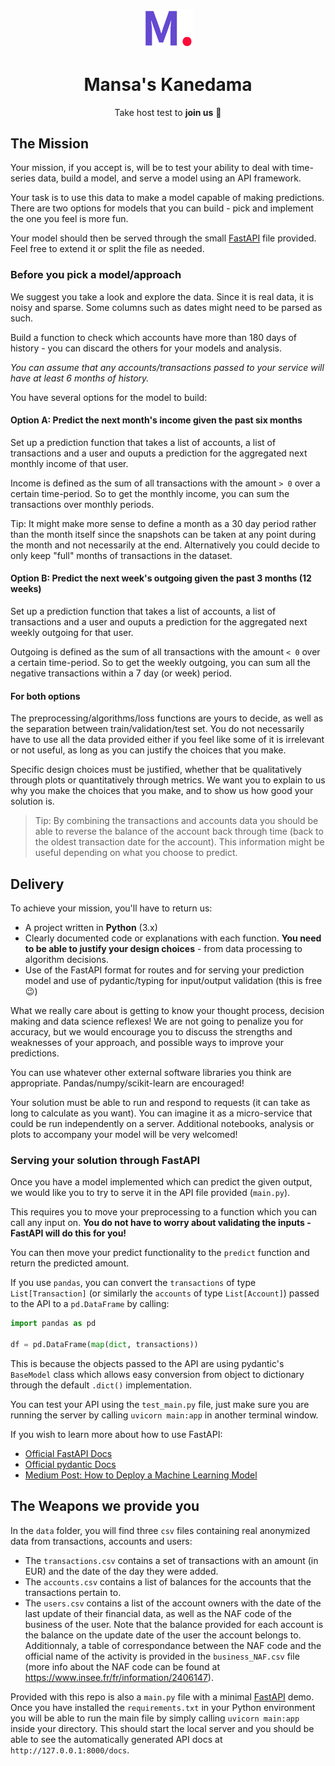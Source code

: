 <p align="center"><a href="https://github.com/MansaGroup/kanedama" target="blank"><img src="../.github/assets/logo.png" width="80" alt="Mansa's Logo" /></a></p>
<h1 align="center">Mansa's Kanedama</h1>
<p align="center">Take host test to <b>join us</b> 💜</p>

## The Mission

Your mission, if you accept is, will be to test your ability to deal with
time-series data, build a model, and serve a model using an API framework.

Your task is to use this data to make a model capable of making
predictions. There are two options for models that you can build - pick and
implement the one you feel is more fun.

Your model should then be served through the small [FastAPI](https://fastapi.tiangolo.com/)
file provided. Feel free to extend it or split the file as needed.

### Before you pick a model/approach

We suggest you take a look and explore the data. Since it is real data, it
is noisy and sparse. Some columns such as dates might need to be parsed as
such.

Build a function to check which accounts have more than 180 days of
history - you can discard the others for your models and analysis.

_You can assume that any accounts/transactions passed to your service will
have at least 6 months of history._

You have several options for the model to build:

#### Option A: Predict the next month's income given the past six months

Set up a prediction function that takes a list of accounts, a list of
transactions and a user and ouputs a prediction for the aggregated next
monthly income of that user.

Income is defined as the sum of all transactions with the amount `> 0` over
a certain time-period. So to get the monthly income, you can sum the
transactions over monthly periods.

Tip: It might make more sense to define a month as a 30 day period rather
than the month itself since the snapshots can be taken at any point during
the month and not necessarily at the end. Alternatively you could decide to
only keep "full" months of transactions in the dataset.

#### Option B: Predict the next week's outgoing given the past 3 months (12 weeks)

Set up a prediction function that takes a list of accounts, a list of
transactions and a user and ouputs a prediction for the aggregated next
weekly outgoing for that user.

Outgoing is defined as the sum of all transactions with the amount `< 0`
over a certain time-period. So to get the weekly outgoing, you can sum all
the negative transactions within a 7 day (or week) period.

#### For both options

The preprocessing/algorithms/loss functions are yours to decide, as well as
the separation between train/validation/test set. You do not necessarily
have to use all the data provided either if you feel like some of it is
irrelevant or not useful, as long as you can justify the choices that you
make.

Specific design choices must be justified, whether that be qualitatively
through plots or quantitatively through metrics. We want you to explain to
us why you make the choices that you make, and to show us how good your
solution is.

> Tip: By combining the transactions and accounts data you should be able to
> reverse the balance of the account back through time (back to the oldest
> transaction date for the account). This information might be useful
> depending on what you choose to predict.

## Delivery

To achieve your mission, you'll have to return us:

-   A project written in **Python** (3.x)
-   Clearly documented code or explanations with each function. **You need
    to be able to justify your design choices** - from data processing to
    algorithm decisions.
-   Use of the FastAPI format for routes and for serving your prediction
    model and use of pydantic/typing for input/output validation (this is
    free 😉)

What we really care about is getting to know your thought process, decision
making and data science reflexes!
We are not going to penalize you for accuracy, but we would encourage you
to discuss the strengths and weaknesses of your approach, and possible ways
to improve your predictions.

You can use whatever other external software libraries you think are
appropriate. Pandas/numpy/scikit-learn are encouraged!

Your solution must be able to run and respond to requests (it can take as
long to calculate as you want). You can imagine it as a micro-service that
could be run independently on a server. Additional notebooks, analysis or
plots to accompany your model will be very welcomed!

### Serving your solution through FastAPI

Once you have a model implemented which can predict the given output, we
would like you to try to serve it in the API file provided (`main.py`).

This requires you to move your preprocessing to a function which you can
call any input on. **You do not have to worry about validating the inputs -
FastAPI will do this for you!**

You can then move your predict functionality to the `predict` function and
return the predicted amount.

If you use `pandas`, you can convert the `transactions` of type
`List[Transaction]` (or similarly the `accounts` of type `List[Account]`)
passed to the API to a `pd.DataFrame` by calling:

```python
import pandas as pd

df = pd.DataFrame(map(dict, transactions))
```

This is because the objects passed to the API are using pydantic's
`BaseModel` class which allows easy conversion from object to dictionary
through the default `.dict()` implementation.

You can test your API using the `test_main.py` file, just make sure you are
running the server by calling `uvicorn main:app` in another terminal window.

If you wish to learn more about how to use FastAPI:

-   [Official FastAPI Docs](https://fastapi.tiangolo.com/)
-   [Official pydantic Docs](https://pydantic-docs.helpmanual.io/)
-   [Medium Post: How to Deploy a Machine Learning Model](https://towardsdatascience.com/how-to-deploy-a-machine-learning-model-dc51200fe8cf)

## The Weapons we provide you

In the `data` folder, you will find three `csv` files containing real anonymized data from transactions, accounts and users:

-   The `transactions.csv` contains a set of transactions with an amount
    (in EUR) and the date of the day they were added.
-   The `accounts.csv` contains a list of balances for the accounts that
    the transactions pertain to.
-   The `users.csv` contains a list of the account owners with the date of
    the last update of their financial data, as well as the NAF code of the
    business of the user. Note that the balance provided for each account
    is the balance on the update date of the user the account belongs to.
    Additionnaly, a table of correspondance between the NAF code and the
    official name of the activity is provided in the `business_NAF.csv`
    file (more info about the NAF code can be found at https://www.insee.fr/fr/information/2406147).

Provided with this repo is also a `main.py` file with a minimal [FastAPI](https://fastapi.tiangolo.com/)
demo. Once you have installed the `requirements.txt` in your Python
environment you will be able to run the main file by simply calling
`uvicorn main:app` inside your directory. This should start the local
server and you should be able to see the automatically generated API docs
at `http://127.0.0.1:8000/docs`.
